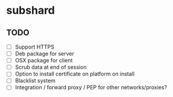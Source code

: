 # subshard


## TODO

 - [ ] Support HTTPS
 - [ ] Deb package for server
 - [ ] OSX package for client
 - [ ] Scrub data at end of session
 - [ ] Option to install certificate on platform on install
 - [ ] Blacklist system
 - [ ] Integration / forward proxy / PEP for other networks/proxies?
